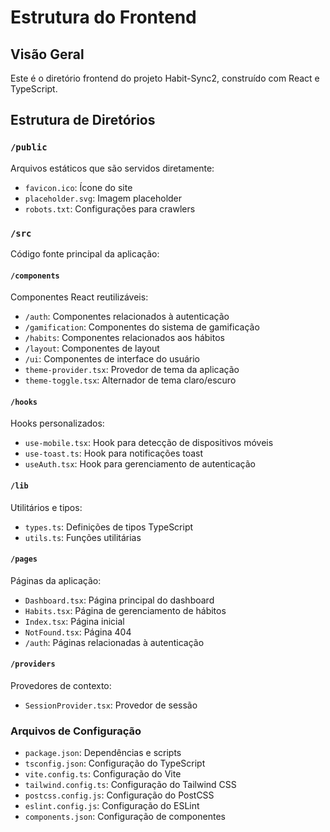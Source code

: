 # Estrutura do Frontend

## Visão Geral
Este é o diretório frontend do projeto Habit-Sync2, construído com React e TypeScript.

## Estrutura de Diretórios

### `/public`
Arquivos estáticos que são servidos diretamente:
- `favicon.ico`: Ícone do site
- `placeholder.svg`: Imagem placeholder
- `robots.txt`: Configurações para crawlers

### `/src`
Código fonte principal da aplicação:

#### `/components`
Componentes React reutilizáveis:
- `/auth`: Componentes relacionados à autenticação
- `/gamification`: Componentes do sistema de gamificação
- `/habits`: Componentes relacionados aos hábitos
- `/layout`: Componentes de layout
- `/ui`: Componentes de interface do usuário
- `theme-provider.tsx`: Provedor de tema da aplicação
- `theme-toggle.tsx`: Alternador de tema claro/escuro

#### `/hooks`
Hooks personalizados:
- `use-mobile.tsx`: Hook para detecção de dispositivos móveis
- `use-toast.ts`: Hook para notificações toast
- `useAuth.tsx`: Hook para gerenciamento de autenticação

#### `/lib`
Utilitários e tipos:
- `types.ts`: Definições de tipos TypeScript
- `utils.ts`: Funções utilitárias

#### `/pages`
Páginas da aplicação:
- `Dashboard.tsx`: Página principal do dashboard
- `Habits.tsx`: Página de gerenciamento de hábitos
- `Index.tsx`: Página inicial
- `NotFound.tsx`: Página 404
- `/auth`: Páginas relacionadas à autenticação

#### `/providers`
Provedores de contexto:
- `SessionProvider.tsx`: Provedor de sessão

### Arquivos de Configuração
- `package.json`: Dependências e scripts
- `tsconfig.json`: Configuração do TypeScript
- `vite.config.ts`: Configuração do Vite
- `tailwind.config.ts`: Configuração do Tailwind CSS
- `postcss.config.js`: Configuração do PostCSS
- `eslint.config.js`: Configuração do ESLint
- `components.json`: Configuração de componentes